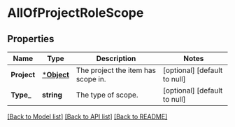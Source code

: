 # AllOfProjectRoleScope

## Properties
Name | Type | Description | Notes
------------ | ------------- | ------------- | -------------
**Project** | [***Object**](.md) | The project the item has scope in. | [optional] [default to null]
**Type_** | **string** | The type of scope. | [optional] [default to null]

[[Back to Model list]](../README.md#documentation-for-models) [[Back to API list]](../README.md#documentation-for-api-endpoints) [[Back to README]](../README.md)

